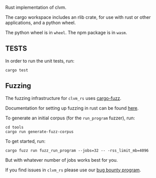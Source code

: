 Rust implementation of clvm.

The cargo workspace includes an rlib crate, for use with rust or other applications, and a python wheel.

The python wheel is in `wheel`. The npm package is in `wasm`.

## TESTS

In order to run the unit tests, run:

```
cargo test
```

## Fuzzing

The fuzzing infrastructure for `clvm_rs` uses [cargo-fuzz](https://github.com/rust-fuzz/cargo-fuzz).

Documentation for setting up fuzzing in rust can be found [here](https://rust-fuzz.github.io/book/cargo-fuzz.html).

To generate an initial corpus (for the `run_program` fuzzer), run:

```
cd tools
cargo run generate-fuzz-corpus
```

To get started, run:

```
cargo fuzz run fuzz_run_program --jobs=32 -- -rss_limit_mb=4096
```

But with whatever number of jobs works best for you.

If you find issues in `clvm_rs` please use our [bug bounty program](https://hackerone.com/chia_network).
